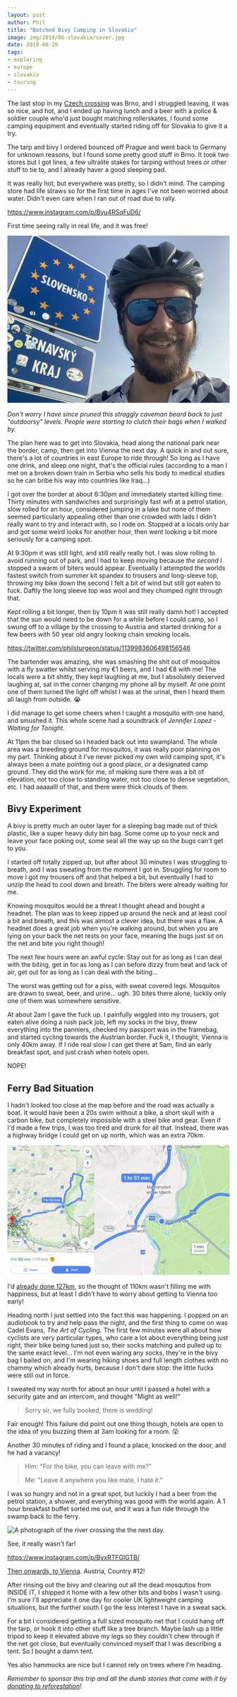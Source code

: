 ```yaml
---
layout: post
author: Phil
title: "Botched Bivy Camping in Slovakia"
image: img/2019/06-slovakia/cover.jpg
date: 2019-06-20
tags:
- exploring
- europe
- slovakia
- touring
---
```


The last stop in my [Czech crossing](/euro-trip-czech-republic/) was Brno, and I
struggled leaving, it was so nice, and hot, and I ended up having lunch and a
beer with a police & soldier couple who'd just bought matching rollerskates. I found
some camping equipment and eventually started riding off for Slovakia to give it a try.

The tarp and bivy I ordered bounced off Prague and went back to Germany for
unknown reasons, but I found some pretty good stuff in Brno. It took two stores
but I got lines, a few ultralite stakes for tarping without trees or other stuff
to tie to, and I already haver a good sleeping pad.

It was really hot, but everywhere was pretty, so I didn't mind. The camping
store had life straws so for the first time in ages I've not been worried about
water. Didn't even care when I ran out of road due to rally.

https://www.instagram.com/p/Byu4RSqFuD6/

First time seeing rally in real life, and it was free!

![](img/2019/06-slovakia/BEARD.jpg)

_Don't worry I have since pruned this straggly caveman beard back to just "outdoorsy" levels. People were starting to clutch their bags when I walked by._

The plan here was to get into Slovakia, head along the national park near the border, camp, then get into Vienna the next day. A quick in and out sure, there's a lot of countries in east Europe to ride through! So long as I have one drink, and sleep one night, that's the official rules (according to a man I met on a broken down train in Serbia who sells his body to medical studies so he can bribe his way into countries like Iraq...)

I got over the border at about 6:30pm and immediately started killing time.
Thirty minutes with sandwiches and surprisingly fast wifi at a petrol station,
slow rolled for an hour, considered jumping in a lake but none of them seemed
particularly appealing other than one crowded with lads I didn't really want to
try and interact with, so I rode on. Stopped at a locals only bar and got some
weird looks for another hour, then went looking a bit more seriously for a
camping spot.

At 9:30pm it was still light, and still really really hot. I was slow rolling to avoid running out of park, and I had to keep moving because *the second* I stopped a swarm of biters would appear. Eventually I attempted the worlds fastest switch from summer kit spandex to trousers and long-sleeve top, throwing my bike down the second I felt a bit of wind but still got eaten to fuck. Daftly the long sleeve top was wool and they chomped right through that.

Kept rolling a bit longer, then by 10pm it was still really damn hot! I accepted that the sun would need to be down for a while before I could camp, so I swung off to a village by the crossing to Austria and started drinking for a few beers with 50 year old angry looking chain smoking locals.

https://twitter.com/philsturgeon/status/1139983606498156546

The bartender was amazing, she was smashing the shit out of mosquitos with a fly swatter whilst serving my €1 beers, and I had €8 with me! The locals were a bit shitty, they kept laughing at me, but I absolutely deserved laughing at, sat in the corner charging my phone all by myself. At one point one of them turned the light off whilst I was at the urinal, then I heard them all laugh from outside. 😭

I did manage to get some cheers when I caught a mosquito with one hand, and smushed it. This whole scene had a soundtrack of *Jennifer Lopez - Waiting for Tonight*.

At 11pm the bar closed so I headed back out into swampland. The whole area was a breeding ground for mosquitos, it was really poor planning on my part. Thinking about it I've never picked my own wild camping spot, it's always been a mate pointing out a good place, or a designated camp ground. They did the work for me, of making sure there was a bit of elevation, not too close to standing water, not too close to dense vegetation, etc. I had aaaaalll of that, and there were thick clouds of them.

## Bivy Experiment

A bivy is pretty much an outer layer for a sleeping bag made out of thick plastic, like a super heavy duty bin bag. Some come up to your neck and leave your face poking out, some seal all the way up so the bugs can't get to you.

I started off totally zipped up, but after about 30 minutes I was struggling to breath, and I was sweating from the moment I got in. Struggling for room to move I got my trousers off and that helped a bit, but eventually I had to unzip the head to cool down and breath. The biters were already waiting for me.

Knowing mosquitos would be a threat I thought ahead and bought a headnet. The plan was to keep zipped up around the neck and at least cool a bit and breath, and this was almost a clever idea, but there was a flaw. A headnet does a great job when you're walking around, but when you are lying on your back the net rests on your face, meaning the bugs just sit on the net and bite you right though!

The next few hours were an awful cycle: Stay out for as long as I can deal with the biting, get in for as long as I can before dizzy from heat and lack of air, get out for as long as I can deal with the biting...

The worst was getting out for a piss, with sweat covered legs. Mosquitos are drawn to sweat, beer, and urine... ugh. 30 bites there alone, luckily only one of them was somewhere sensitive.

At about 2am I gave the fuck up. I painfully wiggled into my trousers, got eaten alive doing a rush pack job, left my socks in the bivy, threw everything into the panniers, checked my passport was in the framebag, and started cycling towards the Austrian border. Fuck it, I thought, Vienna is only 40km away. If I ride real slow I can get there at 5am, find an early breakfast spot, and just crash when hotels open.

NOPE!

## Ferry Bad Situation

I hadn't looked too close at the map before and the road was actually a boat. It
would have been a 20s swim without a bike, a short skull with a carbon bike, but
completely impossible with a steel bike and gear. Even if I'd made a few trips,
I was too tired and drunk for all that. Instead, there was a highway bridge I
could get on up north, which was an extra 70km.

![](img/2019/06-slovakia/mapfuck.png)

I'd [already done 127km](https://www.strava.com/activities/2452900743), so the
thought of 110km wasn't filling me with happiness, but at least I didn't have to
worry about getting to Vienna too early!

Heading north I just settled into the fact this was happening. I popped on an audiobook to try and help pass the night, and the first thing to come on was Cadel Evans, _The Art of Cycling_. The first few minutes were all about how cyclists are very particular types, who care a lot about everything being just right, their bike being tuned just so, their socks matching and pulled up to the same exact level... I'm not even waring any socks, they're in the bivy bag I bailed on, and I'm wearing hiking shoes and full length clothes with no chammy which already hurts, because I don't dare stop: the little fucks were still out in force.

I sweated my way north for about an hour until I passed a hotel with a security gate and an intercom, and thought "Might as well!"

> Sorry sir, we fully booked, there is wedding!

Fair enough! This failure did point out one thing though, hotels are open to the idea of you buzzing them at 3am looking for a room. 😲

Another 30 minutes of riding and I found a place, knocked on the door, and he had a vacancy!

> Him: "For the bike, you can leave with me?"
>
> Me: "Leave it anywhere you like mate, I hate it."

I was so hungry and not in a great spot, but luckily I had a beer from the petrol station, a shower, and everything was good with the world again. A 1 hour breakfast buffet sorted me out, and it was a fun ride through the swamp back to the ferry.

![A photograph of the river crossing the the next day.](img/2019/06-slovakia/ferry.jpg)

See, it really wasn't far!

https://www.instagram.com/p/ByxRTFGlGTB/

[Then onwards, to Vienna](https://www.strava.com/activities/2454822090). Austria, Country #12!

After rinsing out the bivy and clearing out all the dead mosqutios from INSIDE
IT, I shipped it home with a few other bits and bobs I wasn't using. I'm sure
I'll appreciate it one day for cooler UK lightweight camping situations, but the
further south I go the less interest I have in a sweat sack.

For a bit I considered getting a full sized mosquito net that I could hang off
the tarp, or hook it into other stuff like a tree branch. Maybe lash up a little
tripod to keep it elevated above my legs so they couldn't chew through if the
net got close, but eventually convinced myself that I was describing a tent. So
I bought a damn tent.

Yes also hammocks are nice but I cannot rely on trees where I'm heading.

_Remember to sponsor this trip and all the dumb stories that come with it by [donating
to reforestation](/trees)!_
